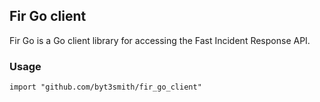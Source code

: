Fir Go client
---

Fir Go is a Go client library for accessing the Fast Incident Response API.

### Usage
`import "github.com/byt3smith/fir_go_client"`
